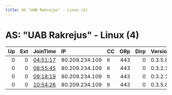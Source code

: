 ```yaml
---
title: AS "UAB Rakrejus" - Linux (4)
---
```


# AS: "UAB Rakrejus" - Linux (4)

|   Up |   Ext | JoinTime                                                                                            | IP             | CC   |   ORp |   Dirp | Version   | Contact                   | Nickname    |   eFamMembers |
|-----:|------:|:----------------------------------------------------------------------------------------------------|:---------------|:-----|------:|-------:|:----------|:--------------------------|:------------|--------------:|
|    0 |     0 | [04:51:17](https://metrics.torproject.org/rs.html#details/9FF82E4B37F6C3FD95EFD8ECBAEC7A62BC6DF86F) | 80.209.234.109 | lt   |   443 |      0 | 0.3.5.8   | myNiceRelay@mailinator.co | myNiceRelay |             1 |
|    0 |     0 | [08:55:45](https://metrics.torproject.org/rs.html#details/623A554F287FF4DB2FEE427000F9DE144197FD32) | 80.209.234.109 | lt   |   443 |      0 | 0.3.2.10  | mynicerelay@mailinator.co | myNiceRelay |             1 |
|    0 |     0 | [09:18:19](https://metrics.torproject.org/rs.html#details/2B7D855DDE7FB8B06C245D81D5BB86091700C35C) | 80.209.234.109 | lt   |   443 |      0 | 0.3.2.10  | mynicerelay@mailinator.co | myNiceRelay |             1 |
|    0 |     0 | [10:54:26](https://metrics.torproject.org/rs.html#details/4305C2DFDA4843F5E9D2A0087D00AD673B771DC6) | 80.209.234.109 | lt   |   443 |      0 | 0.3.5.8   | mynicerelay@mailinator.co | myNiceRelay |             1 |

